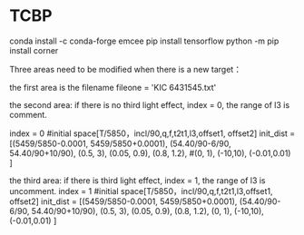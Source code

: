 # TCBP
conda install -c conda-forge emcee pip install tensorflow python -m pip install corner

Three areas need to be modified when there is a new target：

the first area is the filename fileone = 'KIC 6431545.txt'

the second area: if there is no third light effect, index = 0, the range of l3 is comment.

index = 0 #initial space[T/5850，incl/90,q,f,t2t1,l3,offset1, offset2] 
init_dist = [(5459/5850-0.0001, 5459/5850+0.0001), (54.40/90-6/90, 54.40/90+10/90), (0.5, 3), (0.05, 0.9), (0.8, 1.2), #(0, 1), (-10,10), (-0.01,0.01) ]

the third area: if there is third light effect, 
index = 1, the range of l3 is uncomment. index = 1 #initial space[T/5850，incl/90,q,f,t2t1,l3,offset1, offset2] 
init_dist = [(5459/5850-0.0001, 5459/5850+0.0001), (54.40/90-6/90, 54.40/90+10/90), (0.5, 3), (0.05, 0.9), (0.8, 1.2), (0, 1), (-10,10), (-0.01,0.01) ]

